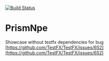 [![Build Status](https://travis-ci.org/JanMosigItemis/prismnpe.png)](https://travis-ci.org/JanMosigItemis/prismnpe)

# PrismNpe
Showcase without testfx dependencies for bug [https://github.com/TestFX/TestFX/issues/652](https://github.com/TestFX/TestFX/issues/652)
